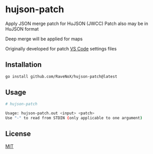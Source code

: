 # hujson-patch

Apply JSON merge patch for HuJSON (JWCC)
Patch also may be in HuJSON format

Deep merge will be applied for maps

Originally developed for patch [VS Code](https://code.visualstudio.com/) settings files

## Installation
```sh
go install github.com/RaveNoX/hujson-patch@latest
```

## Usage
```sh
# hujson-patch

Usage: hujson-patch.out <input> <patch>
Use "-" to read from STDIN (only applicable to one argument)

```

## License
[MIT](./LICENSE)
